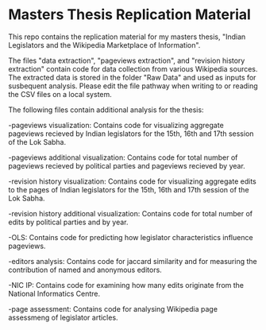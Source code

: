# Masters Thesis Replication Material 

This repo contains the replication material for my masters thesis, "Indian Legislators and the Wikipedia Marketplace of Information". 

The files "data extraction", "pageviews extraction", and "revision history extraction" contain code for data collection from various Wikipedia sources.
The extracted data is stored in the folder "Raw Data" and used as inputs for susbequent analysis. Please edit the file pathway when writing to or reading the CSV files on a local system. 

The following files contain additional analysis for the thesis: 

-pageviews visualization: Contains code for visualizing aggregate pageviews recieved by Indian legislators for the 15th, 16th and 17th session of the Lok Sabha.

-pageviews additional visualization: Contains code for total number of pageviews recieved by political parties and pageviews recieved by year.

-revision history visualization: Contains code for visualizing aggregate edits to the pages of Indian legislators for the 15th, 16th and 17th session of the Lok Sabha.

-revision history additional visualization: Contains code for total number of edits  by political parties and by year.

-OLS: Contains code for predicting how legislator characteristics influence pageviews. 

-editors analysis: Contains code for jaccard similarity and for measuring the contribution of named and anonymous editors.

-NIC IP: Contains code for examining how many edits originate from the National Informatics Centre. 

-page assessment: Contains code for analysing Wikipedia page assessmeng of legislator articles. 
